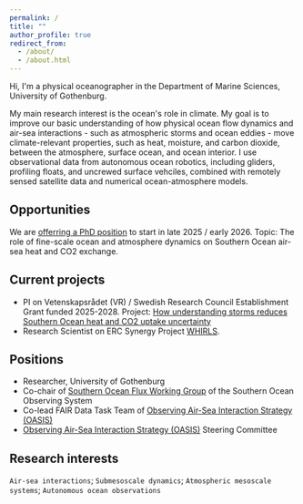 ```yaml
---
permalink: /
title: ""
author_profile: true
redirect_from: 
  - /about/
  - /about.html
---
```

Hi, I'm a physical oceanographer in the Department of Marine Sciences, University of Gothenburg. 

My main research interest is the ocean's role in climate. My goal is to improve our basic understanding of how physical ocean flow dynamics and air-sea interactions - such as atmospheric storms and ocean eddies - move climate-relevant properties, such as heat, moisture, and carbon dioxide, between the atmosphere, surface ocean, and ocean interior. I use observational data from autonomous ocean robotics, including gliders, profiling floats, and uncrewed surface vehciles, combined with remotely sensed satellite data and numerical ocean-atmosphere models. 

## Opportunities
We are [offerring a PhD position](https://web103.reachmee.com/ext/I005/1035/job?site=7&lang=UK&validator=9b89bead79bb7258ad55c8d75228e5b7&job_id=37723) to start in late 2025 / early 2026. Topic: The role of fine-scale ocean and atmosphere dynamics on Southern Ocean air-sea heat and CO2 exchange. 


## Current projects
- PI on Vetenskapsrådet (VR) / Swedish Research Council Establishment Grant funded 2025-2028. Project: [How understanding storms reduces Southern Ocean heat and CO2 uptake uncertainty](https://www.gu.se/en/research/how-understanding-storms-reduces-southern-ocean-heat-and-co2-uptake-uncertainty)
- Research Scientist on ERC Synergy Project [WHIRLS](www.whirls.eu).

## Positions
- Researcher, University of Gothenburg
- Co-chair of [Southern Ocean Flux Working Group](https://soos.aq/activities/cwg/soflux) of the Southern Ocean Observing System
- Co-lead FAIR Data Task Team of [Observing Air-Sea Interaction Strategy (OASIS)](www.airseaobs.org)
- [Observing Air-Sea Interaction Strategy (OASIS)](www.airseaobs.org) Steering Committee

## Research interests
`Air-sea interactions`; `Submesoscale dynamics`; `Atmospheric mesoscale systems`; `Autonomous ocean observations` 


